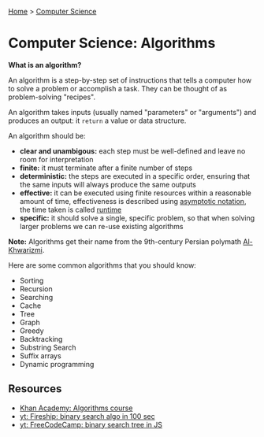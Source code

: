 [Home](../../README.md) > [Computer Science](./README.md)

# Computer Science: Algorithms

**What is an algorithm?**

An algorithm is a step-by-step set of instructions that tells a computer how to solve a problem or accomplish a task. They can be thought of as problem-solving "recipes".

An algorithm takes inputs (usually named "parameters" or "arguments") and produces an output: it `return` a value or data structure.

An algorithm should be:
- **clear and unambigous:** each step must be well-defined and leave no room for interpretation
- **finite:** it must terminate after a finite number of steps
- **deterministic:** the steps are executed in a specific order, ensuring that the same inputs will always produce the same outputs
- **effective:** it can be executed using finite resources within a reasonable amount of time, effectiveness is described using [asymptotic notation](./asymptotic-notation.md), the time taken is called [runtime](./asymptotic-notation.md#runtime)
- **specific:** it should solve a single, specific problem, so that when solving larger problems we can re-use existing algorithms

**Note:** Algorithms get their name from the 9th-century Persian polymath [Al-Khwarizmi](https://en.wikipedia.org/wiki/Muhammad_ibn_Musa_al-Khwarizmi).

Here are some common algorithms that you should know:
- Sorting
- Recursion
- Searching
- Cache
- Tree
- Graph
- Greedy
- Backtracking
- Substring Search
- Suffix arrays
- Dynamic programming

<!-- 
## Sorting Algorithms
## Recursion Algorithms
## Searching Algorithms
## Cache Algorithms
## Tree Algorithms
## Graph Algorithms
## Greedy Algorithms
## Backtracking Algorithms
## Substring Search Algorithms
## Suffix arrays Algorithms
## Dynamic Programming
## Parsing algorithms: https://en.wikipedia.org/wiki/Category:Parsing_algorithms
-->

## Resources
- [Khan Academy: Algorithms course](https://www.khanacademy.org/computing/computer-science/algorithms)
- [yt: Fireship: binary search algo in 100 sec](https://www.youtube.com/watch?v=MFhxShGxHWc)
- [yt: FreeCodeCamp: binary search tree in JS](https://www.youtube.com/watch?v=5cU1ILGy6dM)
